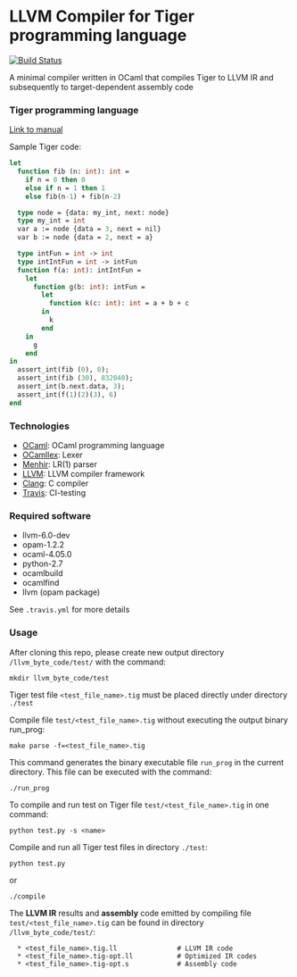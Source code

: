 # LLVM Compiler for Tiger programming language

[![Build Status](https://travis-ci.org/anhnguyen300795/Tiger-ocaml-llvm.svg?branch=master)](https://travis-ci.org/anhnguyen300795/Tiger-ocaml-llvm-compiler)

A minimal compiler written in OCaml that compiles Tiger to LLVM IR and subsequently to target-dependent assembly code

### Tiger programming language 
[Link to manual](https://www.lrde.epita.fr/~tiger/tiger.html)

Sample Tiger code:
```ocaml module
let
  function fib (n: int): int =
    if n = 0 then 0
    else if n = 1 then 1
    else fib(n-1) + fib(n-2)

  type node = {data: my_int, next: node}
  type my_int = int
  var a := node {data = 3, next = nil}
  var b := node {data = 2, next = a}

  type intFun = int -> int
  type intIntFun = int -> intFun
  function f(a: int): intIntFun =
    let
      function g(b: int): intFun =
        let
          function k(c: int): int = a + b + c
        in
          k
        end
    in
      g
    end
in
  assert_int(fib (0), 0);
  assert_int(fib (30), 832040);
  assert_int(b.next.data, 3);
  assert_int(f(1)(2)(3), 6)
end
```

### Technologies
 * [OCaml](https://www.docker.com/): OCaml programming language
 * [OCamllex](https://caml.inria.fr/pub/docs/manual-ocaml/lexyacc.html): Lexer
 * [Menhir](http://cristal.inria.fr/~fpottier/menhir/): LR(1) parser
 * [LLVM](http://llvm.org/): LLVM compiler framework
 * [Clang](https://clang.llvm.org/): C compiler
 * [Travis](https://travis-ci.com/): CI-testing

### Required software

 * llvm-6.0-dev
 * opam-1.2.2 
 * ocaml-4.05.0
 * python-2.7
 * ocamlbuild
 * ocamlfind
 * llvm (opam package)

See ```.travis.yml``` for more details

### Usage
After cloning this repo, please create new output directory ```/llvm_byte_code/test/``` with the command:
```node module
mkdir llvm_byte_code/test
```

Tiger test file ```<test_file_name>.tig``` must be placed directly under directory ```./test```

Compile file ```test/<test_file_name>.tig``` without executing the output binary run_prog:
```node module
make parse -f=<test_file_name>.tig
```
This command generates the binary executable file ```run_prog``` in the current directory. This file can be executed with the command:
```node module
./run_prog
```

To compile and run test on Tiger file ```test/<test_file_name>.tig``` in one command:

```node module
python test.py -s <name>
```

Compile and run all Tiger test files in directory ```./test```:

```node module
python test.py
```
or 
```node module
./compile
```

The **LLVM IR** results and **assembly** code emitted by compiling file ```test/<test_file_name>.tig``` can be found in directory ```/llvm_byte_code/test/```:
```
  * <test_file_name>.tig.ll               # LLVM IR code
  * <test_file_name>.tig-opt.ll           # Optimized IR codes
  * <test_file_name>.tig-opt.s            # Assembly code
```


